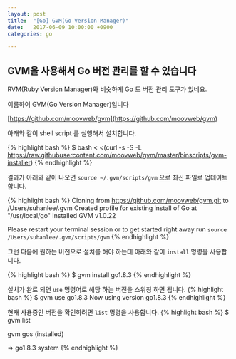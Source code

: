 ```yaml
---
layout: post
title:  "[Go] GVM(Go Version Manager)"
date:   2017-06-09 10:00:00 +0900
categories: go

---
```


GVM을 사용해서 Go 버전 관리를 할 수 있습니다
---------------------------------------------------

RVM(Ruby Version Manager)와 비슷하게 Go 도 버전 관리 도구가 있네요.

이름하여 GVM(Go Version Manager)입니다

[https://github.com/moovweb/gvm](https://github.com/moovweb/gvm)

아래와 같이 shell script 를 실행해서 설치합니다.

{% highlight bash %}
$ bash < <(curl -s -S -L https://raw.githubusercontent.com/moovweb/gvm/master/binscripts/gvm-installer)
{% endhighlight %}

결과가 아래와 같이 나오면 `source ~/.gvm/scripts/gvm` 으로 최신 파일로 업데이트 합니다.

{% highlight bash %}
Cloning from https://github.com/moovweb/gvm.git to /Users/suhanlee/.gvm
Created profile for existing install of Go at "/usr/local/go"
Installed GVM v1.0.22

Please restart your terminal session or to get started right away run
 `source /Users/suhanlee/.gvm/scripts/gvm`
{% endhighlight %}


그런 다음에 원하는 버전으로 설치를 해야 하는데 아래와 같이 `install` 명령을 사용합니다.

{% highlight bash %}
$ gvm install go1.8.3
{% endhighlight %}


설치가 완료 되면 `use` 명령어로 해당 하는 버전을 스위칭 하면 됩니다.
{% highlight bash %}
$ gvm use go1.8.3
Now using version go1.8.3
{% endhighlight %}

현재 사용중인 버전을 확인하려면 `list` 명령을 사용합니다.
{% highlight bash %}
$ gvm list

gvm gos (installed)

=> go1.8.3
   system
{% endhighlight %}



